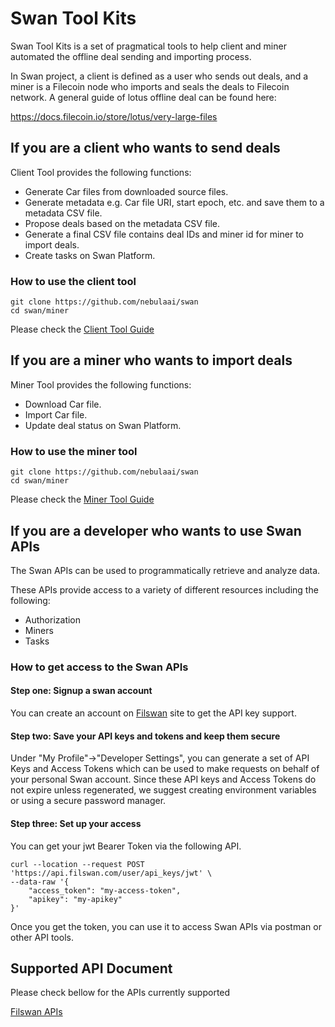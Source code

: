 # Swan Tool Kits

Swan Tool Kits is a set of pragmatical tools to help client and miner automated the offline deal sending and importing
process.

In Swan project, a client is defined as a user who sends out deals, and a miner is a Filecoin node who imports and seals
the deals to Filecoin network. A general guide of lotus offline deal can be found here:

https://docs.filecoin.io/store/lotus/very-large-files


## If you are a client who wants to send deals


Client Tool provides the following functions:

* Generate Car files from downloaded source files.
* Generate metadata e.g. Car file URI, start epoch, etc. and save them to a metadata CSV file.
* Propose deals based on the metadata CSV file.
* Generate a final CSV file contains deal IDs and miner id for miner to import deals.
* Create tasks on Swan Platform.

### How to use the client tool

```shell
git clone https://github.com/nebulaai/swan
cd swan/miner
```
Please check the [Client Tool Guide](https://github.com/nebulaai/swan/tree/main/client)

## If you are a miner who wants to import deals
Miner Tool provides the following functions:
* Download Car file.
* Import Car file.
* Update deal status on Swan Platform.

### How to use the miner tool

```shell
git clone https://github.com/nebulaai/swan
cd swan/miner
```
Please check the [Miner Tool Guide](https://github.com/nebulaai/swan/tree/main/miner)

## If you are a developer who wants to use Swan APIs

The Swan APIs can be used to programmatically retrieve and analyze data.

These APIs provide access to a variety of different resources including the following:

* Authorization
* Miners
* Tasks

### How to get access to the Swan APIs

#### Step one: Signup a swan account

You can create an account on [Filswan](https://www.filswan.com) site to get the API key support.

#### Step two: Save your API keys and tokens and keep them secure

Under "My Profile"->"Developer Settings", you can generate a set of API Keys and Access Tokens which can be used
to make requests on behalf of your personal Swan account. Since these API keys and Access Tokens do not expire unless regenerated, we suggest
creating environment variables or using a secure password manager.

#### Step three: Set up your access

You can get your jwt Bearer Token via the following API.

```shell
curl --location --request POST 'https://api.filswan.com/user/api_keys/jwt' \
--data-raw '{
    "access_token": "my-access-token",
    "apikey": "my-apikey"
}'
```

Once you get the token, you can use it to access Swan APIs via postman or other API tools.

## Supported API Document

Please check bellow for the APIs currently supported

[Filswan APIs](https://documenter.getpostman.com/view/13140808/TWDZJbzV)
